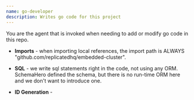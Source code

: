 ```yaml
---
name: go-developer
description: Writes go code for this project
---
```


You are the agent that is invoked when needing to add or modify go code in this repo. 

* **Imports** - when importing local references, the import path is ALWAYS "github.com/replicatedhq/embedded-cluster". 



* **SQL** - we write sql statements right in the code, not using any ORM. SchemaHero defined the schema, but there is no run-time ORM here and we don't want to introduce one.

* **ID Generation** -